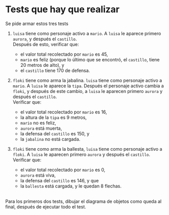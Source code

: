# Tests que hay que realizar

Se pide armar estos tres tests

1. `luisa` tiene como personaje activo a `mario`. A `luisa` le aparece primero `aurora`, y después el `castillo`. <br> Después de esto, verificar que: 
	- el valor total recolectado por `mario` es 45, 
	- `mario` es feliz (porque lo último que se encontró, el `castillo`, tiene 20 metros de alto), y 
	- el `castillo` tiene 170 de defensa. 


1. `floki` tiene como arma la jabalina. 
`luisa` tiene como personaje activo a `mario`. A `luisa` le aparece la `tipa`. Después el personaje activo cambia a `floki`, y después de este cambio, a `luisa` le aparecen primero `aurora` y después el `castillo`. <br>
Verificar que: 
	- el valor total recolectado por `mario` es 16, 
	- la altura de la `tipa` es 9 metros, 
	- `mario` no es feliz,
	- `aurora` está muerta, 
	- la defensa del `castillo` es 150, y 
	- la `jabalina` no está cargada.

1. `floki` tiene como arma la ballesta, `luisa` tiene como personaje activo a `floki`. A `luisa` le aparecen primero `aurora` y después el `castillo`. <br>
Verificar que: 
	- el valor total recolectado por `mario` es 0, 
	- `aurora` está viva, 
	- la defensa del `castillo` es 146, y que 
	- la `ballesta` está cargada, y le quedan 8 flechas.

<br> 
Para los primeros dos tests, dibujar el diagrama de objetos como queda al final, después de ejecutar todo el test.
